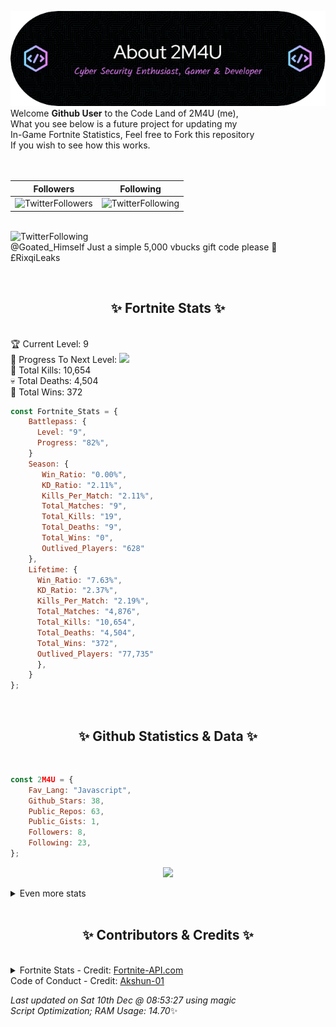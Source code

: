
  ![Header](./src/github-banner.png)
  <br>
  Welcome **Github User** to the Code Land of 2M4U (me),<br>
  What you see below is a future project for updating my<br>
  In-Game Fortnite Statistics, Feel free to Fork this repository<br>
  If you wish to see how this works.
  <br><br>
  <br>
  
  | Followers  | Following |
  | ---------- |:---------:|
  | ![TwitterFollowers](https://img.shields.io/badge/Twitter%20Followers-86-blue)  | ![TwitterFollowing](https://img.shields.io/badge/Twitter%20Following-252-blue)  |


  <br>![TwitterFollowing](https://img.shields.io/badge/Latest%20Tweet--blue)<br>
  @Goated_Himself Just a simple 5,000 vbucks gift code please 🙏 £RixqiLeaks
   
  <br><h2 align="center"> ✨ Fortnite Stats ✨</h2><br>
  🏆 Current Level: 9<br>
  🎉 Progress To Next Level: ![](https://geps.dev/progress/82)<br>
  🎯 Total Kills: 10,654<br>
  💀 Total Deaths: 4,504<br>
  👑 Total Wins: 372<br>

```js
const Fortnite_Stats = {
    Battlepass: {
      Level: "9",
      Progress: "82%",    
    }
    Season: { 
       Win_Ratio: "0.00%",
       KD_Ratio: "2.11%",
       Kills_Per_Match: "2.11%",
       Total_Matches: "9",
       Total_Kills: "19",
       Total_Deaths: "9",
       Total_Wins: "0",
       Outlived_Players: "628"
    },
    Lifetime: {
      Win_Ratio: "7.63%",
      KD_Ratio: "2.37%",
      Kills_Per_Match: "2.19%",
      Total_Matches: "4,876",
      Total_Kills: "10,654",
      Total_Deaths: "4,504",
      Total_Wins: "372",
      Outlived_Players: "77,735"
      },
    }
}; 
```


<br><h2 align="center"> ✨ Github Statistics & Data ✨</h2><br>

```js
const 2M4U = {
    Fav_Lang: "Javascript",
    Github_Stars: 38,
    Public_Repos: 63,
    Public_Gists: 1,
    Followers: 8,
    Following: 23,
}; 
```

<p align="center">
<img src="https://github-readme-streak-stats.herokuapp.com/?user=2M4U&theme=tokyonight">
</p>
<details>
  <summary>
      Even more stats
  </summary>
  <p align="center">
    <img src="https://github-profile-trophy.vercel.app/?username=2M4U&theme=dracula">
    <img src="https://github-readme-stats.vercel.app/api?username=2M4U&theme=tokyonight&count_private=true&show_icons=true&include_all_commits=true">
  </p>
</details>
<br><h2 align="center"> ✨ Contributors & Credits ✨</h2><br>
<details>
  <summary>
      Fortnite Stats - Credit: <a href="https://fortnite-api.com/?utm_source=github.com/2M4U/2M4U">Fortnite-API.com</a><br>
      Code of Conduct - Credit: <a href="https://github.com/Akshun-01">Akshun-01</a>
  </summary>
</details>

<!-- Last updated on Sat Dec 10 2022 08:53:27 GMT+0000 (Coordinated Universal Time) ;-;-->
<i>Last updated on  Sat 10th Dec @ 08:53:27 using magic<br>
Script Optimization; RAM Usage: 14.70</i>✨